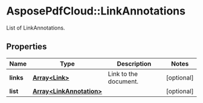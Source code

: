 # AsposePdfCloud::LinkAnnotations
List of LinkAnnotations.

## Properties
Name | Type | Description | Notes
------------ | ------------- | ------------- | -------------
**links** | [**Array&lt;Link&gt;**](Link.md) | Link to the document. | [optional] 
**list** | [**Array&lt;LinkAnnotation&gt;**](LinkAnnotation.md) |  | [optional] 


